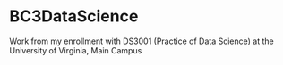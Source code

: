 # BC3DataScience
Work from my enrollment with DS3001 (Practice of Data Science) at the University of Virginia, Main Campus
